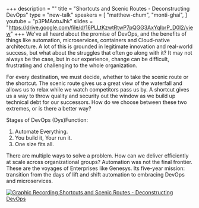 +++
description = ""
title = "Shortcuts and Scenic Routes - Deconstructing DevOps"
type = "new-talk"
speakers = [
        "matthew-chum",
        "monti-ghai",
]
youtube = "p3PMAotuJhk"
slides = "https://drive.google.com/file/d/16PLLtKzwtRtwP7pQGG3AxYqlbrP_D0l2/view"
+++
We've all heard about the promise of DevOps, and the benefits of things like automation, microservices, containers and Cloud-native architecture. A lot of this is grounded in legitimate innovation and real-world success, but what about the struggles that often go along with it? It may not always be the case, but in our experience, change can be difficult, frustrating and challenging to the whole organization.

For every destination, we must decide, whether to take the scenic route or the shortcut. The scenic route gives us a great view of the waterfall and allows us to relax while we watch competitors pass us by. A shortcut gives us a way to throw quality and security out the window as we build up technical debt for our successors. How do we choose between these two extremes, or is there a better way?

Stages of DevOps (Dys)Function:

1. Automate Everything.
2. You build it, Your run it.
3. One size fits all.

There are multiple ways to solve a problem. How can we deliver efficiently at scale across organizational groups? Automation was not the final frontier. These are the voyages of Enterprises like Genesys. Its five-year mission: transition from the days of lift and shift automation to embracing DevOps and microservices.

<a href="https://assets.devopsdays.org/events/2019/toronto/MChum_MGhai_Shortcuts_Lg.jpg" target="_blank"><img src="https://assets.devopsdays.org/events/2019/toronto/MChum_MGhai_Shortcuts.png" alt="Graphic Recording Shortcuts and Scenic Routes - Deconstructing DevOps" /></a>